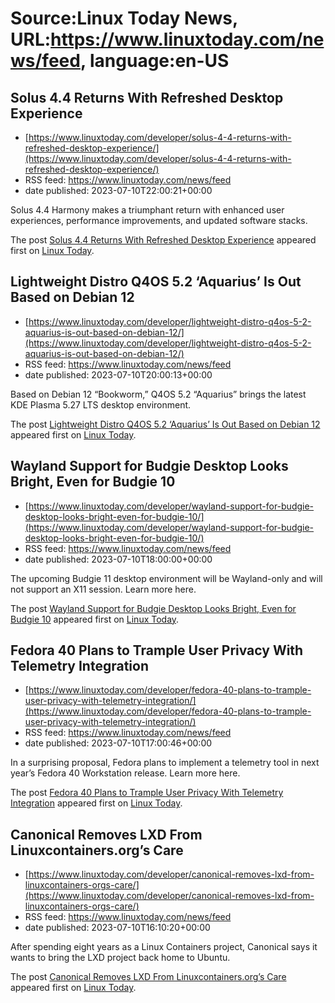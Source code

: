 # Source:Linux Today News, URL:https://www.linuxtoday.com/news/feed, language:en-US

## Solus 4.4 Returns With Refreshed Desktop Experience
 - [https://www.linuxtoday.com/developer/solus-4-4-returns-with-refreshed-desktop-experience/](https://www.linuxtoday.com/developer/solus-4-4-returns-with-refreshed-desktop-experience/)
 - RSS feed: https://www.linuxtoday.com/news/feed
 - date published: 2023-07-10T22:00:21+00:00

<p>Solus 4.4 Harmony makes a triumphant return with enhanced user experiences, performance improvements, and updated software stacks.</p>
<p>The post <a href="https://www.linuxtoday.com/developer/solus-4-4-returns-with-refreshed-desktop-experience/" rel="nofollow">Solus 4.4 Returns With Refreshed Desktop Experience</a> appeared first on <a href="https://www.linuxtoday.com" rel="nofollow">Linux Today</a>.</p>

## Lightweight Distro Q4OS 5.2 ‘Aquarius’ Is Out Based on Debian 12
 - [https://www.linuxtoday.com/developer/lightweight-distro-q4os-5-2-aquarius-is-out-based-on-debian-12/](https://www.linuxtoday.com/developer/lightweight-distro-q4os-5-2-aquarius-is-out-based-on-debian-12/)
 - RSS feed: https://www.linuxtoday.com/news/feed
 - date published: 2023-07-10T20:00:13+00:00

<p>Based on Debian 12 &#8220;Bookworm,&#8221; Q4OS 5.2 &#8220;Aquarius&#8221; brings the latest KDE Plasma 5.27 LTS desktop environment.</p>
<p>The post <a href="https://www.linuxtoday.com/developer/lightweight-distro-q4os-5-2-aquarius-is-out-based-on-debian-12/" rel="nofollow">Lightweight Distro Q4OS 5.2 &#8216;Aquarius&#8217; Is Out Based on Debian 12</a> appeared first on <a href="https://www.linuxtoday.com" rel="nofollow">Linux Today</a>.</p>

## Wayland Support for Budgie Desktop Looks Bright, Even for Budgie 10
 - [https://www.linuxtoday.com/developer/wayland-support-for-budgie-desktop-looks-bright-even-for-budgie-10/](https://www.linuxtoday.com/developer/wayland-support-for-budgie-desktop-looks-bright-even-for-budgie-10/)
 - RSS feed: https://www.linuxtoday.com/news/feed
 - date published: 2023-07-10T18:00:00+00:00

<p>The upcoming Budgie 11 desktop environment will be Wayland-only and will not support an X11 session. Learn more here.</p>
<p>The post <a href="https://www.linuxtoday.com/developer/wayland-support-for-budgie-desktop-looks-bright-even-for-budgie-10/" rel="nofollow">Wayland Support for Budgie Desktop Looks Bright, Even for Budgie 10</a> appeared first on <a href="https://www.linuxtoday.com" rel="nofollow">Linux Today</a>.</p>

## Fedora 40 Plans to Trample User Privacy With Telemetry Integration
 - [https://www.linuxtoday.com/developer/fedora-40-plans-to-trample-user-privacy-with-telemetry-integration/](https://www.linuxtoday.com/developer/fedora-40-plans-to-trample-user-privacy-with-telemetry-integration/)
 - RSS feed: https://www.linuxtoday.com/news/feed
 - date published: 2023-07-10T17:00:46+00:00

<p>In a surprising proposal, Fedora plans to implement a telemetry tool in next year’s Fedora 40 Workstation release. Learn more here.</p>
<p>The post <a href="https://www.linuxtoday.com/developer/fedora-40-plans-to-trample-user-privacy-with-telemetry-integration/" rel="nofollow">Fedora 40 Plans to Trample User Privacy With Telemetry Integration</a> appeared first on <a href="https://www.linuxtoday.com" rel="nofollow">Linux Today</a>.</p>

## Canonical Removes LXD From Linuxcontainers.org’s Care
 - [https://www.linuxtoday.com/developer/canonical-removes-lxd-from-linuxcontainers-orgs-care/](https://www.linuxtoday.com/developer/canonical-removes-lxd-from-linuxcontainers-orgs-care/)
 - RSS feed: https://www.linuxtoday.com/news/feed
 - date published: 2023-07-10T16:10:20+00:00

<p>After spending eight years as a Linux Containers project, Canonical says it wants to bring the LXD project back home to Ubuntu.</p>
<p>The post <a href="https://www.linuxtoday.com/developer/canonical-removes-lxd-from-linuxcontainers-orgs-care/" rel="nofollow">Canonical Removes LXD From Linuxcontainers.org’s Care</a> appeared first on <a href="https://www.linuxtoday.com" rel="nofollow">Linux Today</a>.</p>

